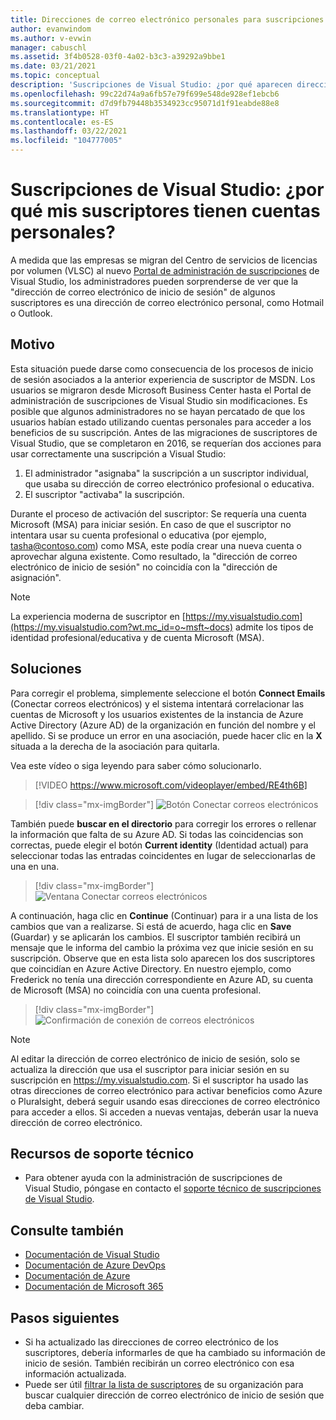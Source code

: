 ```yaml
---
title: Direcciones de correo electrónico personales para suscripciones de Visual Studio en VLSC
author: evanwindom
ms.author: v-evwin
manager: cabuschl
ms.assetid: 3f4b0528-03f0-4a02-b3c3-a39292a9bbe1
ms.date: 03/21/2021
ms.topic: conceptual
description: 'Suscripciones de Visual Studio: ¿por qué aparecen direcciones de Hotmail o Gmail para mis suscriptores?'
ms.openlocfilehash: 99c22d74a9a6fb57e79f699e548de928ef1ebcb6
ms.sourcegitcommit: d7d9fb79448b3534923cc95071d1f91eabde88e8
ms.translationtype: HT
ms.contentlocale: es-ES
ms.lasthandoff: 03/22/2021
ms.locfileid: "104777005"
---
```

# <a name="visual-studio-subscriptions--why-do-i-see-personal-accounts-for-my-subscribers"></a>Suscripciones de Visual Studio: ¿por qué mis suscriptores tienen cuentas personales?
A medida que las empresas se migran del Centro de servicios de licencias por volumen (VLSC) al nuevo [Portal de administración de suscripciones](https://manage.visualstudio.com) de Visual Studio, los administradores pueden sorprenderse de ver que la "dirección de correo electrónico de inicio de sesión" de algunos suscriptores es una dirección de correo electrónico personal, como Hotmail o Outlook.  

## <a name="cause"></a>Motivo
Esta situación puede darse como consecuencia de los procesos de inicio de sesión asociados a la anterior experiencia de suscriptor de MSDN. Los usuarios se migraron desde Microsoft Business Center hasta el Portal de administración de suscripciones de Visual Studio sin modificaciones. Es posible que algunos administradores no se hayan percatado de que los usuarios habían estado utilizando cuentas personales para acceder a los beneficios de su suscripción. Antes de las migraciones de suscriptores de Visual Studio, que se completaron en 2016, se requerían dos acciones para usar correctamente una suscripción a Visual Studio:
1. El administrador "asignaba" la suscripción a un suscriptor individual, que usaba su dirección de correo electrónico profesional o educativa.
2. El suscriptor "activaba" la suscripción.

Durante el proceso de activación del suscriptor: Se requería una cuenta Microsoft (MSA) para iniciar sesión. En caso de que el suscriptor no intentara usar su cuenta profesional o educativa (por ejemplo, tasha@contoso.com) como MSA, este podía crear una nueva cuenta o aprovechar alguna existente. Como resultado, la "dirección de correo electrónico de inicio de sesión" no coincidía con la "dirección de asignación".

> [!NOTE]
> La experiencia moderna de suscriptor en [https://my.visualstudio.com](https://my.visualstudio.com?wt.mc_id=o~msft~docs) admite los tipos de identidad profesional/educativa y de cuenta Microsoft (MSA).

## <a name="solution"></a>Soluciones
Para corregir el problema, simplemente seleccione el botón **Connect Emails** (Conectar correos electrónicos) y el sistema intentará correlacionar las cuentas de Microsoft y los usuarios existentes de la instancia de Azure Active Directory (Azure AD) de la organización en función del nombre y el apellido. Si se produce un error en una asociación, puede hacer clic en la **X** situada a la derecha de la asociación para quitarla.  

Vea este vídeo o siga leyendo para saber cómo solucionarlo. 

> [!VIDEO https://www.microsoft.com/videoplayer/embed/RE4th6B]

> [!div class="mx-imgBorder"]
> ![Botón Conectar correos electrónicos](_img/connect-emails/connect-emails-button.png "Haga clic en Connect Emails (Conectar correos electrónicos) para que sus usuarios con cuentas de Microsoft coincidan con los de Azure Active Directory.")

También puede **buscar en el directorio** para corregir los errores o rellenar la información que falta de su Azure AD. Si todas las coincidencias son correctas, puede elegir el botón **Current identity** (Identidad actual) para seleccionar todas las entradas coincidentes en lugar de seleccionarlas de una en una.  

> [!div class="mx-imgBorder"]
> ![Ventana Conectar correos electrónicos](_img/connect-emails/connect-emails-flyout.png "Seleccione los suscriptores que quiere que coincidan con sus identidades de Azure AD y haga clic en Continue (Continuar).")

A continuación, haga clic en **Continue** (Continuar) para ir a una lista de los cambios que van a realizarse. Si está de acuerdo, haga clic en **Save** (Guardar) y se aplicarán los cambios. El suscriptor también recibirá un mensaje que le informa del cambio la próxima vez que inicie sesión en su suscripción.  Observe que en esta lista solo aparecen los dos suscriptores que coincidían en Azure Active Directory.  En nuestro ejemplo, como Frederick no tenía una dirección correspondiente en Azure AD, su cuenta de Microsoft (MSA) no coincidía con una cuenta profesional. 

> [!div class="mx-imgBorder"]
> ![Confirmación de conexión de correos electrónicos](_img/connect-emails/connect-emails-confirm.png "Haga clic en Continue (Continuar) para implementar los cambios propuestos y, luego, en Save (Guardar).") 

> [!NOTE]
> Al editar la dirección de correo electrónico de inicio de sesión, solo se actualiza la dirección que usa el suscriptor para iniciar sesión en su suscripción en https://my.visualstudio.com. Si el suscriptor ha usado las otras direcciones de correo electrónico para activar beneficios como Azure o Pluralsight, deberá seguir usando esas direcciones de correo electrónico para acceder a ellos. Si acceden a nuevas ventajas, deberán usar la nueva dirección de correo electrónico. 

## <a name="support-resources"></a>Recursos de soporte técnico
- Para obtener ayuda con la administración de suscripciones de Visual Studio, póngase en contacto el [soporte técnico de suscripciones de Visual Studio](https://aka.ms/vsadminhelp).

## <a name="see-also"></a>Consulte también
- [Documentación de Visual Studio](/visualstudio/)
- [Documentación de Azure DevOps](/azure/devops/)
- [Documentación de Azure](/azure/)
- [Documentación de Microsoft 365](/microsoft-365/)

##  <a name="next-steps"></a>Pasos siguientes
- Si ha actualizado las direcciones de correo electrónico de los suscriptores, debería informarles de que ha cambiado su información de inicio de sesión.  También recibirán un correo electrónico con esa información actualizada.
- Puede ser útil [filtrar la lista de suscriptores](search-license.md) de su organización para buscar cualquier dirección de correo electrónico de inicio de sesión que deba cambiar.